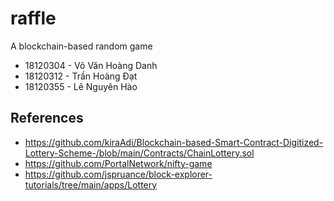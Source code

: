# raffle

A blockchain-based random game

- 18120304 - Võ Văn Hoàng Danh
- 18120312 - Trần Hoàng Đạt
- 18120355 - Lê Nguyên Hào

## References

- https://github.com/kiraAdi/Blockchain-based-Smart-Contract-Digitized-Lottery-Scheme-/blob/main/Contracts/ChainLottery.sol
- https://github.com/PortalNetwork/nifty-game
- https://github.com/jspruance/block-explorer-tutorials/tree/main/apps/Lottery
